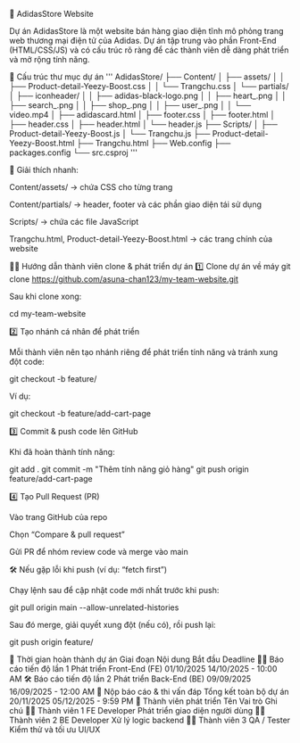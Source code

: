 🏪 AdidasStore Website

Dự án AdidasStore là một website bán hàng giao diện tĩnh mô phỏng trang web thương mại điện tử của Adidas. Dự án tập trung vào phần Front-End (HTML/CSS/JS) và có cấu trúc rõ ràng để các thành viên dễ dàng phát triển và mở rộng tính năng.

📁 Cấu trúc thư mục dự án
'''
AdidasStore/
├── Content/
│   ├── assets/
│   │   ├── Product-detail-Yeezy-Boost.css
│   │   └── Trangchu.css
│   └── partials/
│       ├── iconheader/
│       │   ├── adidas-black-logo.png
│       │   ├── heart_.png
│       │   ├── search_.png
│       │   ├── shop_.png
│       │   ├── user_.png
│       │   └── video.mp4
│       ├── adidascard.html
│       ├── footer.css
│       ├── footer.html
│       ├── header.css
│       ├── header.html
│       └── header.js
├── Scripts/
│   ├── Product-detail-Yeezy-Boost.js
│   └── Trangchu.js
├── Product-detail-Yeezy-Boost.html
├── Trangchu.html
├── Web.config
├── packages.config
└── src.csproj
'''

📌 Giải thích nhanh:

Content/assets/ → chứa CSS cho từng trang

Content/partials/ → header, footer và các phần giao diện tái sử dụng

Scripts/ → chứa các file JavaScript

Trangchu.html, Product-detail-Yeezy-Boost.html → các trang chính của website

👩‍💻 Hướng dẫn thành viên clone & phát triển dự án
1️⃣ Clone dự án về máy
git clone https://github.com/asuna-chan123/my-team-website.git


Sau khi clone xong:

cd my-team-website

2️⃣ Tạo nhánh cá nhân để phát triển

Mỗi thành viên nên tạo nhánh riêng để phát triển tính năng và tránh xung đột code:

git checkout -b feature/<ten-tinh-nang>


Ví dụ:

git checkout -b feature/add-cart-page

3️⃣ Commit & push code lên GitHub

Khi đã hoàn thành tính năng:

git add .
git commit -m "Thêm tính năng giỏ hàng"
git push origin feature/add-cart-page

4️⃣ Tạo Pull Request (PR)

Vào trang GitHub của repo

Chọn “Compare & pull request”

Gửi PR để nhóm review code và merge vào main

🛠️ Nếu gặp lỗi khi push (ví dụ: “fetch first”)

Chạy lệnh sau để cập nhật code mới nhất trước khi push:

git pull origin main --allow-unrelated-histories


Sau đó merge, giải quyết xung đột (nếu có), rồi push lại:

git push origin feature/<ten-tinh-nang>

📅 Thời gian hoàn thành dự án
Giai đoạn	Nội dung	Bắt đầu	Deadline
🧑‍💻 Báo cáo tiến độ lần 1	Phát triển Front-End (FE)	01/10/2025	14/10/2025 - 10:00 AM
🛠️ Báo cáo tiến độ lần 2	Phát triển Back-End (BE)	09/09/2025	16/09/2025 - 12:00 AM
📄 Nộp báo cáo & thi vấn đáp	Tổng kết toàn bộ dự án	20/11/2025	05/12/2025 - 9:59 PM
👥 Thành viên phát triển
Tên	Vai trò	Ghi chú
🧑‍💻 Thành viên 1	FE Developer	Phát triển giao diện người dùng
🧑‍💻 Thành viên 2	BE Developer	Xử lý logic backend
🧑‍💻 Thành viên 3	QA / Tester	Kiểm thử và tối ưu UI/UX
